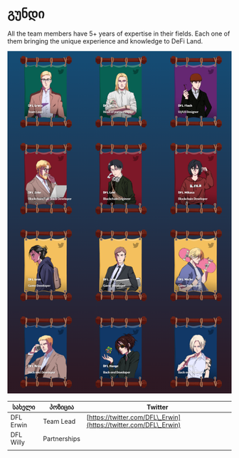 # გუნდი

All the team members have 5+ years of expertise in their fields. Each one of them bringing the unique experience and knowledge to DeFi Land.&#x20;

![](<../.gitbook/assets/image (4).png>)

| სახელი    | პოზიცია      | Twitter                                                          |
| --------- | ------------ | ---------------------------------------------------------------- |
| DFL Erwin | Team Lead    | [https://twitter.com/DFL\_Erwin](https://twitter.com/DFL\_Erwin) |
| DFL Willy | Partnerships |                                                                  |
|           |              |                                                                  |
